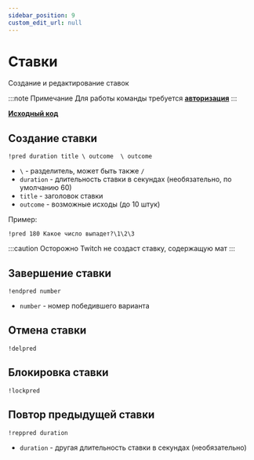 ```yaml
---
sidebar_position: 9
custom_edit_url: null
---
```


# Ставки

Создание и редактирование ставок

:::note Примечание
Для работы команды требуется **[авторизация](../auth.md)**
:::

**[Исходный код](https://github.com/Relanit/ModBoty/blob/master/ModBoty/cogs/predictions.py)**

## Создание ставки
`!pred duration title \ outcome  \ outcome`
- `\` - разделитель, может быть также `/` 
- `duration` - длительность ставки в секундах (необязательно, по умолчанию 60)
- `title` - заголовок ставки
- `outcome` - возможные исходы (до 10 штук)

Пример:
```
!pred 180 Какое число выпадет?\1\2\3
```

:::caution Осторожно
Twitch не создаст ставку, содержащую мат
:::

## Завершение ставки
`!endpred number` 
- `number` - номер победившего варианта

## Отмена ставки
`!delpred` 

## Блокировка ставки
`!lockpred` 

## Повтор предыдущей ставки
`!reppred duration`
- `duration` - другая длительность ставки в секундах (необязательно)